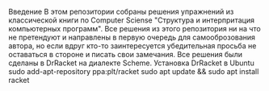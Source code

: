 
Введение
В этом репозитории собраны решения упражнений из классической книги по Computer Sciense "Структура и интерпритация компьютерных программ". Все решения из этого репозитория ни на что не претендуют и направлены в первую очередь для самооброзования автора, но если вдруг кто-то заинтересуется убедительная просьба не оставаться в стороне и писать свои замечания.
Все решения были сделаны в DrRacket на диалекте Scheme.
Установка DrRacket в Ubuntu
sudo add-apt-repository ppa:plt/racket
sudo apt update && sudo apt install racket


